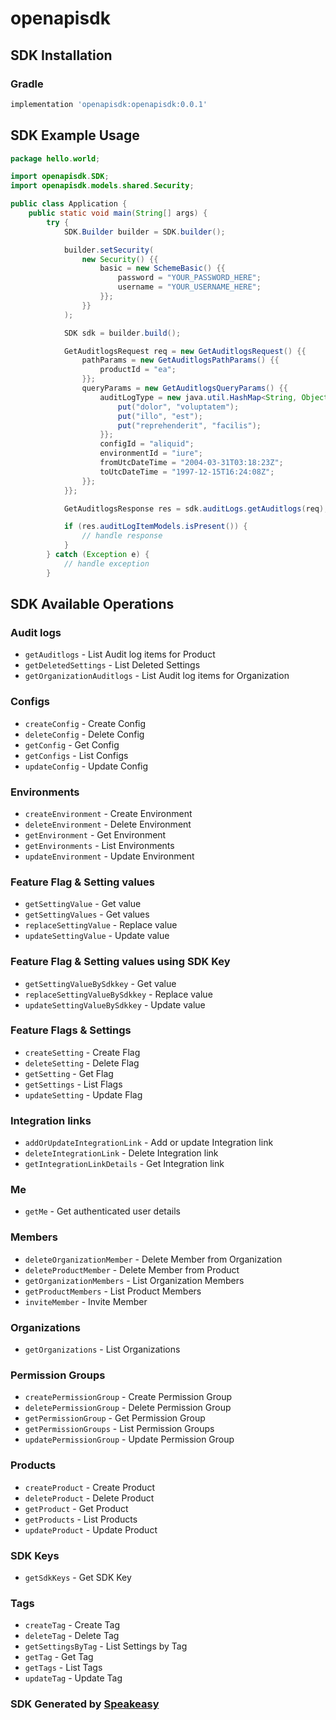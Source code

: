 # openapisdk

<!-- Start SDK Installation -->
## SDK Installation

### Gradle

```groovy
implementation 'openapisdk:openapisdk:0.0.1'
```
<!-- End SDK Installation -->

## SDK Example Usage
<!-- Start SDK Example Usage -->
```java
package hello.world;

import openapisdk.SDK;
import openapisdk.models.shared.Security;

public class Application {
    public static void main(String[] args) {
        try {
            SDK.Builder builder = SDK.builder();

            builder.setSecurity(
                new Security() {{
                    basic = new SchemeBasic() {{
                        password = "YOUR_PASSWORD_HERE";
                        username = "YOUR_USERNAME_HERE";
                    }};
                }}
            );

            SDK sdk = builder.build();

            GetAuditlogsRequest req = new GetAuditlogsRequest() {{
                pathParams = new GetAuditlogsPathParams() {{
                    productId = "ea";
                }};
                queryParams = new GetAuditlogsQueryParams() {{
                    auditLogType = new java.util.HashMap<String, Object>() {{
                        put("dolor", "voluptatem");
                        put("illo", "est");
                        put("reprehenderit", "facilis");
                    }};
                    configId = "aliquid";
                    environmentId = "iure";
                    fromUtcDateTime = "2004-03-31T03:18:23Z";
                    toUtcDateTime = "1997-12-15T16:24:08Z";
                }};
            }};

            GetAuditlogsResponse res = sdk.auditLogs.getAuditlogs(req);

            if (res.auditLogItemModels.isPresent()) {
                // handle response
            }
        } catch (Exception e) {
            // handle exception
        }
```
<!-- End SDK Example Usage -->

<!-- Start SDK Available Operations -->
## SDK Available Operations

### Audit logs

* `getAuditlogs` - List Audit log items for Product
* `getDeletedSettings` - List Deleted Settings
* `getOrganizationAuditlogs` - List Audit log items for Organization

### Configs

* `createConfig` - Create Config
* `deleteConfig` - Delete Config
* `getConfig` - Get Config
* `getConfigs` - List Configs
* `updateConfig` - Update Config

### Environments

* `createEnvironment` - Create Environment
* `deleteEnvironment` - Delete Environment
* `getEnvironment` - Get Environment
* `getEnvironments` - List Environments
* `updateEnvironment` - Update Environment

### Feature Flag & Setting values

* `getSettingValue` - Get value
* `getSettingValues` - Get values
* `replaceSettingValue` - Replace value
* `updateSettingValue` - Update value

### Feature Flag & Setting values using SDK Key

* `getSettingValueBySdkkey` - Get value
* `replaceSettingValueBySdkkey` - Replace value
* `updateSettingValueBySdkkey` - Update value

### Feature Flags & Settings

* `createSetting` - Create Flag
* `deleteSetting` - Delete Flag
* `getSetting` - Get Flag
* `getSettings` - List Flags
* `updateSetting` - Update Flag

### Integration links

* `addOrUpdateIntegrationLink` - Add or update Integration link
* `deleteIntegrationLink` - Delete Integration link
* `getIntegrationLinkDetails` - Get Integration link

### Me

* `getMe` - Get authenticated user details

### Members

* `deleteOrganizationMember` - Delete Member from Organization
* `deleteProductMember` - Delete Member from Product
* `getOrganizationMembers` - List Organization Members
* `getProductMembers` - List Product Members
* `inviteMember` - Invite Member

### Organizations

* `getOrganizations` - List Organizations

### Permission Groups

* `createPermissionGroup` - Create Permission Group
* `deletePermissionGroup` - Delete Permission Group
* `getPermissionGroup` - Get Permission Group
* `getPermissionGroups` - List Permission Groups
* `updatePermissionGroup` - Update Permission Group

### Products

* `createProduct` - Create Product
* `deleteProduct` - Delete Product
* `getProduct` - Get Product
* `getProducts` - List Products
* `updateProduct` - Update Product

### SDK Keys

* `getSdkKeys` - Get SDK Key

### Tags

* `createTag` - Create Tag
* `deleteTag` - Delete Tag
* `getSettingsByTag` - List Settings by Tag
* `getTag` - Get Tag
* `getTags` - List Tags
* `updateTag` - Update Tag

<!-- End SDK Available Operations -->

### SDK Generated by [Speakeasy](https://docs.speakeasyapi.dev/docs/using-speakeasy/client-sdks)
